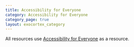 ```yaml
---
title: Accessibility for Everyone
category: Accessibility for Everyone
category_page: true
layout: exocortex_category
---
```


All resources use [Accessibility for Everyone](https://abookapart.com/products/accessibility-for-everyone) as a resource.
